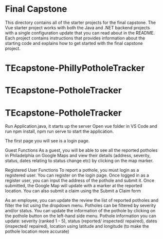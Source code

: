 # Final Capstone

This directory contains all of the starter projects for the final capstone. The Vue starter project works with both the Java and .NET backend projects with a single configuration update that you can read about in the README. Each project contains instructions that provides information about the starting code and explains how to get started with the final capstone project.
# TEcapstone-PhillyPotholeTracker
# TEcapstone-PotholeTracker
# TEcapstone-PotholeTracker

Run Application.java, it starts up the server
Open vue folder in VS Code and run npm install, npm run serve to start the application.

The first page you will see is a login page.

Guest Functions
As a guest, you will be able to see all the reported potholes in Philadelphia on Google Maps and view their details (address, severity, status, dates relating to status change etc) by clicking on the map marker.

Registered User Functions
To report a pothole, you must login as a registered user. You can register on the login page.
Once logged in as a register user, you can input the address of the pothole and submit it. Once submitted, the Google Map will update with a marker at the reported location.
You can also submit a claim using the Submit a Claim form

As an employee, you can update the review the list of reported potholes and filter the list using the dropdown menu. Potholes can be filtered by severity and/or status.
You can update the information of the pothole by clicking on the pothole button on the left-hand side menu. 
Pothole information you can update: severity (ranked 1 - 5), status (reported/ inspected/ repaired), dates (inspected/ repaired), location using latitude and longitude (to make the pothole location more accurate)





